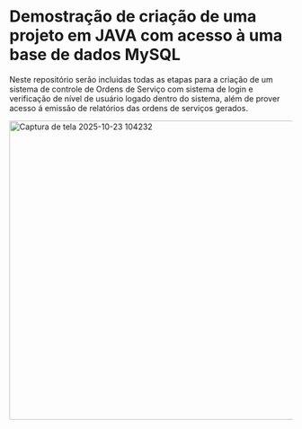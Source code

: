 # Demostração de criação de uma projeto em JAVA com acesso à uma base de dados MySQL
Neste repositório serão incluidas todas as etapas para a criação de um sistema de controle de Ordens de Serviço com sistema de login e verificação de nível de usuário logado dentro do sistema, além de prover acesso á emissão de relatórios das ordens de serviços gerados.


<img width="630" height="533" alt="Captura de tela 2025-10-23 104232" src="https://github.com/user-attachments/assets/c13d8c1f-b73e-4d3b-b4b5-35273d58bdad" />
